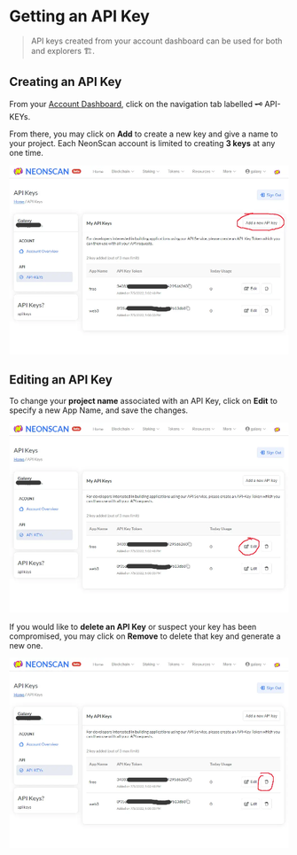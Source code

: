 # Getting an API Key

> API keys created from your account dashboard can be used for both and  explorers 🏗.

## Creating an API Key
From your [Account Dashboard](/myaccount), click on the navigation tab labelled 🗝 API-KEYs.


From there, you may click on **Add** to create a new key and give a name to your project. Each NeonScan account is limited to creating **3 keys** at any one time.

![add](getting-an-api-key-add.webp)

## Editing an API Key
To change your **project name** associated with an API Key, click on **Edit** to specify a new App Name, and save the changes.

![editing](getting-an-api-key-edit.webp)

If you would like to **delete an API Key** or suspect your key has been compromised, you may click on **Remove** to delete that key and generate a new one.

![remove](getting-an-api-key-remove.webp)
